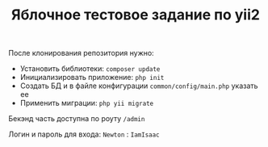<p align="center">
    <h1 align="center">Яблочное тестовое задание по yii2</h1>
    <br>
</p>

<p>После клонирования репозитория нужно:</p>
<ul>
<li>
Установить библиотеки: <code>composer update</code>
</li>
<li>
Инициализировать приложение: <code>php init</code>
</li>
<li>
Создать БД и в файле конфигурации <code>common/config/main.php</code> указать ее
</li>
<li>
Применить миграции: <code>php yii migrate</code>
</li>
</ul>

<p>Бекэнд часть доступна по роуту <code>/admin</code></p>
<p>Логин и пароль для входа: <code>Newton</code> : <code>IamIsaac</code></p>
